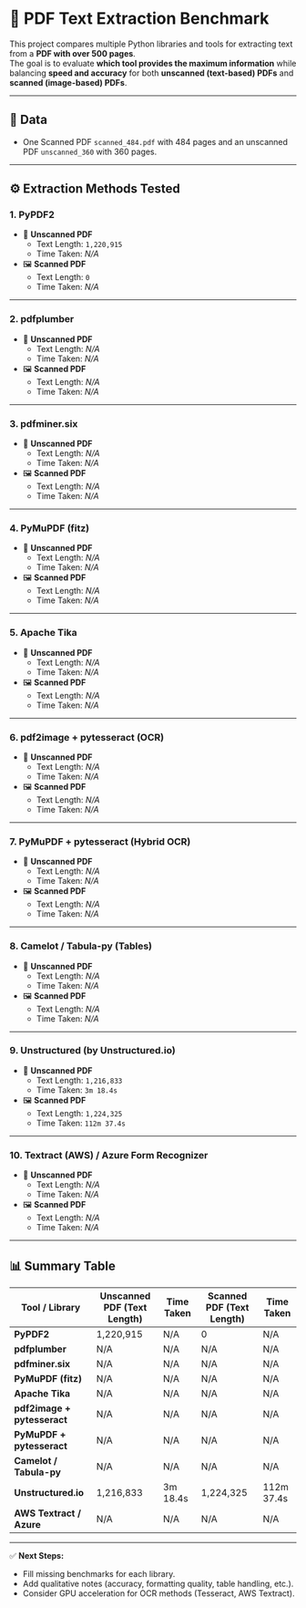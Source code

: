 # 📑 PDF Text Extraction Benchmark

This project compares multiple Python libraries and tools for extracting text from a **PDF with over 500 pages**.  
The goal is to evaluate **which tool provides the maximum information** while balancing **speed and accuracy** for both **unscanned (text-based) PDFs** and **scanned (image-based) PDFs**.

---

## 📂 Data
- One Scanned PDF `scanned_484.pdf` with 484 pages and an unscanned PDF `unscanned_360` with 360 pages.
---

## ⚙️ Extraction Methods Tested

### 1. PyPDF2
- 📄 **Unscanned PDF**
  - Text Length: `1,220,915`
  - Time Taken: *N/A*
- 🖼️ **Scanned PDF**
  - Text Length: `0`
  - Time Taken: *N/A*

---

### 2. pdfplumber
- 📄 **Unscanned PDF**
  - Text Length: *N/A*
  - Time Taken: *N/A*
- 🖼️ **Scanned PDF**
  - Text Length: *N/A*
  - Time Taken: *N/A*

---

### 3. pdfminer.six
- 📄 **Unscanned PDF**
  - Text Length: *N/A*
  - Time Taken: *N/A*
- 🖼️ **Scanned PDF**
  - Text Length: *N/A*
  - Time Taken: *N/A*

---

### 4. PyMuPDF (fitz)
- 📄 **Unscanned PDF**
  - Text Length: *N/A*
  - Time Taken: *N/A*
- 🖼️ **Scanned PDF**
  - Text Length: *N/A*
  - Time Taken: *N/A*

---

### 5. Apache Tika
- 📄 **Unscanned PDF**
  - Text Length: *N/A*
  - Time Taken: *N/A*
- 🖼️ **Scanned PDF**
  - Text Length: *N/A*
  - Time Taken: *N/A*

---

### 6. pdf2image + pytesseract (OCR)
- 📄 **Unscanned PDF**
  - Text Length: *N/A*
  - Time Taken: *N/A*
- 🖼️ **Scanned PDF**
  - Text Length: *N/A*
  - Time Taken: *N/A*

---

### 7. PyMuPDF + pytesseract (Hybrid OCR)
- 📄 **Unscanned PDF**
  - Text Length: *N/A*
  - Time Taken: *N/A*
- 🖼️ **Scanned PDF**
  - Text Length: *N/A*
  - Time Taken: *N/A*

---

### 8. Camelot / Tabula-py (Tables)
- 📄 **Unscanned PDF**
  - Text Length: *N/A*
  - Time Taken: *N/A*
- 🖼️ **Scanned PDF**
  - Text Length: *N/A*
  - Time Taken: *N/A*

---

### 9. Unstructured (by Unstructured.io)
- 📄 **Unscanned PDF**
  - Text Length: `1,216,833`
  - Time Taken: `3m 18.4s`
- 🖼️ **Scanned PDF**
  - Text Length: `1,224,325`
  - Time Taken: `112m 37.4s`

---

### 10. Textract (AWS) / Azure Form Recognizer
- 📄 **Unscanned PDF**
  - Text Length: *N/A*
  - Time Taken: *N/A*
- 🖼️ **Scanned PDF**
  - Text Length: *N/A*
  - Time Taken: *N/A*

---

## 📊 Summary Table

| Tool / Library            | Unscanned PDF (Text Length) | Time Taken  | Scanned PDF (Text Length) | Time Taken   |
|----------------------------|-----------------------------|-------------|----------------------------|--------------|
| **PyPDF2**                 | 1,220,915                  | N/A         | 0                          | N/A          |
| **pdfplumber**             | N/A                         | N/A         | N/A                        | N/A          |
| **pdfminer.six**           | N/A                         | N/A         | N/A                        | N/A          |
| **PyMuPDF (fitz)**         | N/A                         | N/A         | N/A                        | N/A          |
| **Apache Tika**            | N/A                         | N/A         | N/A                        | N/A          |
| **pdf2image + pytesseract**| N/A                         | N/A         | N/A                        | N/A          |
| **PyMuPDF + pytesseract**  | N/A                         | N/A         | N/A                        | N/A          |
| **Camelot / Tabula-py**    | N/A                         | N/A         | N/A                        | N/A          |
| **Unstructured.io**        | 1,216,833                  | 3m 18.4s    | 1,224,325                  | 112m 37.4s   |
| **AWS Textract / Azure**   | N/A                         | N/A         | N/A                        | N/A          |

---

✅ **Next Steps:**  
- Fill missing benchmarks for each library.  
- Add qualitative notes (accuracy, formatting quality, table handling, etc.).  
- Consider GPU acceleration for OCR methods (Tesseract, AWS Textract).  

